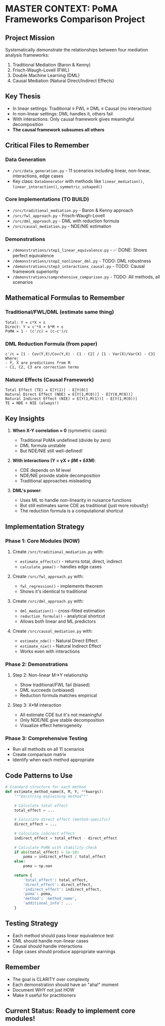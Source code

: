 # MASTER CONTEXT: PoMA Frameworks Comparison Project

## Project Mission
Systematically demonstrate the relationships between four mediation analysis frameworks:
1. Traditional Mediation (Baron & Kenny)
2. Frisch-Waugh-Lovell (FWL)
3. Double Machine Learning (DML)
4. Causal Mediation (Natural Direct/Indirect Effects)

## Key Thesis
- In linear settings: Traditional ≡ FWL ≡ DML ≡ Causal (no interaction)
- In non-linear settings: DML handles it, others fail
- With interactions: Only causal framework gives meaningful decomposition
- **The causal framework subsumes all others**

## Critical Files to Remember

### Data Generation
- `/src/data_generation.py` - 11 scenarios including linear, non-linear, interactions, edge cases
- Key class: `DataGenerator` with methods like `linear_mediation()`, `linear_interaction()`, `symmetric_ushaped()`

### Core Implementations (TO BUILD)
- `/src/traditional_mediation.py` - Baron & Kenny approach
- `/src/fwl_approach.py` - Frisch-Waugh-Lovell 
- `/src/dml_approach.py` - DML with reduction formula
- `/src/causal_mediation.py` - NDE/NIE estimation

### Demonstrations
- `/demonstrations/step1_linear_equivalence.py` - ✅ DONE: Shows perfect equivalence
- `/demonstrations/step2_nonlinear_dml.py` - TODO: DML robustness
- `/demonstrations/step3_interactions_causal.py` - TODO: Causal framework superiority
- `/demonstrations/comprehensive_comparison.py` - TODO: All methods, all scenarios

## Mathematical Formulas to Remember

### Traditional/FWL/DML (estimate same thing)
```
Total: Y = c*X + ε
Direct: Y = c'*X + b*M + ε
PoMA = 1 - (c'/c) = (c-c')/c
```

### DML Reduction Formula (from paper)
```
c'/c = [1 - Cov(Ŷ,X̂)/Cov(Y,X) - C1 - C2] / [1 - Var(X̂)/Var(X) - C3]
Where:
- Ŷ, X̂ are predictions from M
- C1, C2, C3 are correction terms
```

### Natural Effects (Causal Framework)
```
Total Effect (TE) = E[Y(1)] - E[Y(0)]
Natural Direct Effect (NDE) = E[Y(1,M(0))] - E[Y(0,M(0))]
Natural Indirect Effect (NIE) = E[Y(1,M(1))] - E[Y(1,M(0))]
TE = NDE + NIE (always!)
```

## Key Insights

1. **When X-Y correlation ≈ 0** (symmetric cases):
   - Traditional PoMA undefined (divide by zero)
   - DML formula unstable
   - But NDE/NIE still well-defined!

2. **With interactions (Y = γX + βM + δXM)**:
   - CDE depends on M level
   - NDE/NIE provide stable decomposition
   - Traditional approaches misleading

3. **DML's power**:
   - Uses ML to handle non-linearity in nuisance functions
   - But still estimates same CDE as traditional (just more robustly)
   - The reduction formula is a computational shortcut

## Implementation Strategy

### Phase 1: Core Modules (NOW)
1. Create `/src/traditional_mediation.py` with:
   - `estimate_effects()` - returns total, direct, indirect
   - `calculate_poma()` - handles edge cases
   
2. Create `/src/fwl_approach.py` with:
   - `fwl_regression()` - implements theorem
   - Shows it's identical to traditional

3. Create `/src/dml_approach.py` with:
   - `dml_mediation()` - cross-fitted estimation
   - `reduction_formula()` - analytical shortcut
   - Allows both linear and ML predictors

4. Create `/src/causal_mediation.py` with:
   - `estimate_nde()` - Natural Direct Effect
   - `estimate_nie()` - Natural Indirect Effect
   - Works even with interactions

### Phase 2: Demonstrations
1. Step 2: Non-linear M→Y relationship
   - Show traditional/FWL fail (biased)
   - DML succeeds (unbiased)
   - Reduction formula matches empirical

2. Step 3: X*M interaction
   - All estimate CDE but it's not meaningful
   - Only NDE/NIE give stable decomposition
   - Visualize effect heterogeneity

### Phase 3: Comprehensive Testing
- Run all methods on all 11 scenarios
- Create comparison matrix
- Identify when each method appropriate

## Code Patterns to Use

```python
# Standard structure for each method
def estimate_method_name(X, M, Y, **kwargs):
    """Docstring explaining method"""
    
    # Calculate total effect
    total_effect = ...
    
    # Calculate direct effect (method-specific)
    direct_effect = ...
    
    # Calculate indirect effect
    indirect_effect = total_effect - direct_effect
    
    # Calculate PoMA with stability check
    if abs(total_effect) > 1e-10:
        poma = indirect_effect / total_effect
    else:
        poma = np.nan
    
    return {
        'total_effect': total_effect,
        'direct_effect': direct_effect,
        'indirect_effect': indirect_effect,
        'poma': poma,
        'method': 'method_name',
        'additional_info': ...
    }
```

## Testing Strategy
- Each method should pass linear equivalence test
- DML should handle non-linear cases
- Causal should handle interactions
- Edge cases should produce appropriate warnings

## Remember
- The goal is CLARITY over complexity
- Each demonstration should have an "aha!" moment
- Document WHY not just HOW
- Make it useful for practitioners

## Current Status: Ready to implement core modules!